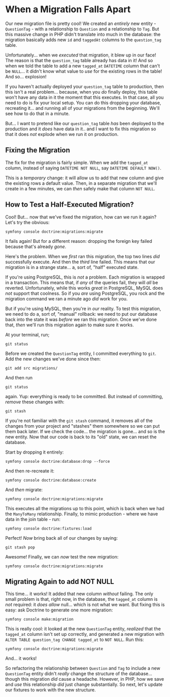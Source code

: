 # When a Migration Falls Apart

Our new migration file is pretty cool! We created an *entirely* new entity -
`QuestionTag` - with a relationship to `Question` and a relationship to `Tag`.
But this massive change in PHP didn't translate into much in the database: the
migration basically adds new `id` and `taggedAt` columns to the `question_tag` table.

Unfortunately... when we *executed* that migration, it blew up in our face! The reason
is that the `question_tag` table already has data in it! And so when we told the
table to add a new `tagged_at` `DATETIME` column that can't be `NULL`... it didn't
know what value to *use* for the existing rows in the table! And so... explosion!

If you haven't actually deployed your `question_tag` table to production, then
this isn't a real problem... because, when you *do* finally deploy, this table
won't have any data in it the moment that this executes. In that case, all you
need to do is fix your local setup. You can do this dropping your database,
recreating it... and running all of your migrations from the beginning. We'll
see how to do that in a minute.

But... I want to pretend like our `question_tag` table *has* been deployed to the
production and it *does* have data in it.. and I want to fix this migration so that
it does *not* explode when we run it on production.

## Fixing the Migration

The fix for the migration is fairly simple. When we add the `tagged_at` column,
instead of saying `DATETIME NOT NULL`, say `DATETIME DEFAULT NOW()`.

This is a *temporary* change: it will allow us to add that new column and give the
existing rows a default value. Then, in a separate migration that we'll create
in a few minutes, we can *then* safely make that column `NOT NULL`.

## How to Test a Half-Executed Migration?

Cool! But... now that we've fixed the migration, how can we run it again? Let's
try the obvious:

```terminal
symfony console doctrine:migrations:migrate
```

It fails again! But for a different reason: dropping the foreign key failed
because that's already *gone*.

Here's the problem. When we *first* ran this migration, the top two lines
*did* successfully execute. And then the *third* line failed. This means that our
migration is in a strange state... a, sort of, "half" executed state.

If you're using PostgreSQL, this is *not* a problem. Each migration is wrapped
in a transaction. This means that, if *any* of the queries fail, they will *all*
be reverted. Unfortunately, while this works *great* in PostgreSQL, MySQL does
*not* support that coolness. So if you *are* using PostgreSQL, you rock and the
migration command we ran a minute ago *did* work for you.

But if you're using MySQL, then you're in *our* reality. To test this migration,
we need to do a, sort of, "manual" rollback: we need to put our database back into
the state it was *before* we ran this migration. Once we've done that, *then*
we'll run this migration again to make sure it works.

At your terminal, run;

```terminal
git status
```

Before we created the `QuestionTag` entity, I committed everything to `git`.
Add the new changes we've done since then:

```terminal-silent
git add src migrations/
```

And then run

```terminal
git status
```

again. Yup: everything is ready to be committed. But instead of committing,
*remove* these changes with:

```terminal
git stash
```

If you're not familiar with the `git stash` command, it removes all of the changes
from your project and "stashes" them somewhere so we can put them back later.
If we check the code... the migration is gone... and so is the new entity. Now
that our code is back to its "old" state, we can reset the database.

Start by dropping it entirely:

```terminal
symfony console doctrine:database:drop --force
```

And then re-recreate it:

```terminal-silent
symfony console doctrine:database:create
```

And *then* migrate:

```terminal
symfony console doctrine:migrations:migrate
```

This executes all the migrations up to this point, which is back when we had the
`ManyToMany` relationship. Finally, to mimic production - where we have data in
the join table - run:

```terminal
symfony console doctrine:fixtures:load
```

Perfect! *Now* bring back all of our changes by saying:

```terminal
git stash pop
```

Awesome! Finally, we can *now* test the new migration:

```terminal
symfony console doctrine:migrations:migrate
```

## Migrating Again to add NOT NULL

This time... it works! It added that new column *without* failing. The only
small problem is that, right now, in the database, the `tagged_at` column is
*not* required: it *does* *allow* null... which is not what we want. But fixing
this is easy: ask Doctrine to generate one more migration:

```terminal
symfony console make:migration
```

This is really cool: it looked at the new `QuestionTag` entity, *realized* that
the `tagged_at` column isn't set up correctly, and generated a new migration
with `ALTER TABLE question_tag CHANGE tagged_at` to `NOT NULL`. Run this:

```terminal-silent
symfony console doctrine:migrations:migrate
```

And... it works!

So refactoring the relationship between `Question` and `Tag` to include a new
`QuestionTag` entity didn't *really* change the structure of the database... though
this migration *did* cause a headache. However, in PHP, how we save and *use*
this relationship *did* just change substantially. So next, let's update our fixtures
to work with the new structure.
